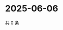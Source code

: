 # 2025-06-06

共 0 条

<!-- BEGIN ZHIHUQUESTIONS -->
<!-- 最后更新时间 Fri Jun 06 2025 12:17:58 GMT+0800 (China Standard Time) -->

<!-- END ZHIHUQUESTIONS -->

